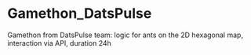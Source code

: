 # Gamethon_DatsPulse
Gamethon from DatsPulse team: logic for ants on the 2D hexagonal map, interaction via API, duration 24h
